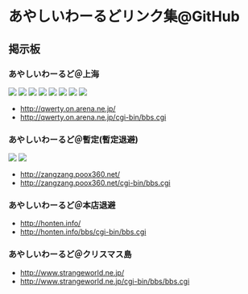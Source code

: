 # あやしいわーるどリンク集@GitHub

## 掲示板

### あやしいわーるど＠上海
![](http://qwerty.on.arena.ne.jp/misao074707.gif) ![](http://qwerty.on.arena.ne.jp/misao050811.gif) ![](http://qwerty.on.arena.ne.jp/misao080901.gif) ![](http://qwerty.on.arena.ne.jp/qwup5577.gif) ![](http://qwerty.on.arena.ne.jp/qwup5336.gif) ![](http://qwerty.on.arena.ne.jp/qwup5304.gif) ![](http://qwerty.on.arena.ne.jp/misao010568.gif)  ![](http://qwerty.on.arena.ne.jp/misao013791.gif)
- http://qwerty.on.arena.ne.jp/
- http://qwerty.on.arena.ne.jp/cgi-bin/bbs.cgi

### あやしいわーるど＠暫定(暫定退避)
![](http://zangzang.poox360.net/tutu0210.gif) ![](http://zangzang.poox360.net/tutu0209.gif)
- http://zangzang.poox360.net/
- http://zangzang.poox360.net/cgi-bin/bbs.cgi

### あやしいわーるど＠本店退避
- http://honten.info/
- http://honten.info/bbs/cgi-bin/bbs.cgi

### あやしいわーるど＠クリスマス島
- http://www.strangeworld.ne.jp/
- http://www.strangeworld.ne.jp/cgi-bin/bbs/bbs.cgi
